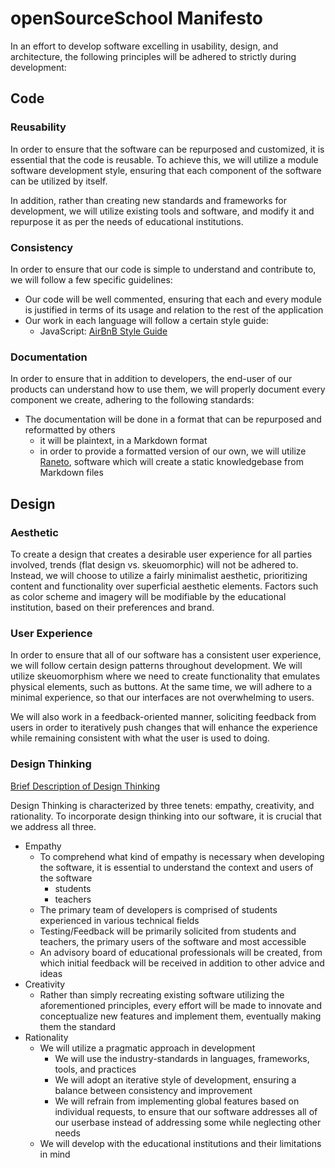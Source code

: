 # openSourceSchool Manifesto

In an effort to develop software excelling in usability, design, and architecture, the following principles will be adhered to strictly during development:

## Code

### Reusability

In order to ensure that the software can be repurposed and customized, it is essential that the code is reusable. To achieve this, we will utilize a module software development style, ensuring that each component of the software can be utilized by itself.

In addition, rather than creating new standards and frameworks for development, we will utilize existing tools and software, and modify it and repurpose it as per the needs of educational institutions.

### Consistency

In order to ensure that our code is simple to understand and contribute to, we will follow a few specific guidelines:

- Our code will be well commented, ensuring that each and every module is justified in terms of its usage and relation to the rest of the application
- Our work in each language will follow a certain style guide:
	- JavaScript: [AirBnB Style Guide](https://github.com/airbnb/javascript)

### Documentation

In order to ensure that in addition to developers, the end-user of our products can understand how to use them, we will properly document every component we create, adhering to the following standards:

- The documentation will be done in a format that can be repurposed and reformatted by others
	- it will be plaintext, in a Markdown format
	- in order to provide a formatted version of our own, we will utilize [Raneto](http://raneto.com), software which will create a static knowledgebase from Markdown files

## Design

### Aesthetic

To create a design that creates a desirable user experience for all parties involved, trends (flat design vs. skeuomorphic) will not be adhered to. Instead, we will choose to utilize a fairly minimalist aesthetic, prioritizing content and functionality over superficial aesthetic elements. Factors such as color scheme and imagery will be modifiable by the educational institution, based on their preferences and brand.

### User Experience

In order to ensure that all of our software has a consistent user experience, we will follow certain design patterns throughout development. We will utilize skeuomorphism where we need to create functionality that emulates physical elements, such as buttons. At the same time, we will adhere to a minimal experience, so that our interfaces are not overwhelming to users.

We will also work in a feedback-oriented manner, soliciting feedback from users in order to iteratively push changes that will enhance the experience while remaining consistent with what the user is used to doing.

### Design Thinking

[Brief Description of Design Thinking](http://en.wikipedia.org/wiki/Design_thinking#Overview)

Design Thinking is characterized by three tenets: empathy, creativity, and rationality. To incorporate design thinking into our software, it is crucial that we address all three.

- Empathy
	- To comprehend what kind of empathy is necessary when developing the software, it is essential to understand the context and users of the software
		- students
		- teachers
	- The primary team of developers is comprised of students experienced in various technical fields
	- Testing/Feedback will be primarily solicited from students and teachers, the primary users of the software and most accessible
	- An advisory board of educational professionals will be created, from which initial feedback will be received in addition to other advice and ideas
- Creativity
	- Rather than simply recreating existing software utilizing the aforementioned principles, every effort will be made to innovate and conceptualize new features and implement them, eventually making them the standard
- Rationality
	- We will utilize a pragmatic approach in development
		- We will use the industry-standards in languages, frameworks, tools, and practices
		- We will adopt an iterative style of development, ensuring a balance between consistency and improvement
		- We will refrain from implementing global features based on individual requests, to ensure that our software addresses all of our userbase instead of addressing some while neglecting other needs
	- We will develop with the educational institutions and their limitations in mind
